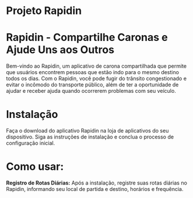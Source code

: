 # Projeto Rapidin

# Rapidin - Compartilhe Caronas e Ajude Uns aos Outros
Bem-vindo ao Rapidin, um aplicativo de carona compartilhada que permite que usuários encontrem pessoas que estão indo para o mesmo destino todos os dias. Com o Rapidin, você pode fugir do trânsito congestionado e evitar o incômodo do transporte público, além de ter a oportunidade de ajudar e receber ajuda quando ocorrerem problemas com seu veículo. 

# Instalação
Faça o download do aplicativo Rapidin na loja de aplicativos do seu dispositivo. Siga as instruções de instalação e conclua o processo de configuração inicial.

# Como usar:
<strong>Registro de Rotas Diárias:</strong> Após a instalação, registre suas rotas diárias no Rapidin, informando seu local de partida e destino, horários e frequência.

